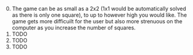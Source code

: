 0. The game can be as small as a 2x2 (1x1 would be automatically solved as there is only one square), to up to however high you would like. The game gets more difficuilt for the user but also more strenuous on the computer as you increase the number of squares.
1. TODO
2. TODO
3. TODO
